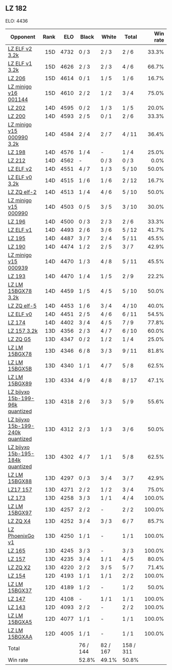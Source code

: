 ## LZ 182 ##

ELO: 4436

Opponent | Rank | ELO | Black | White | Total | Win rate
---------|-----:|----:|-------|-------|-------|-------:
[LZ ELF v2 3.2k](LZ%20ELF%20v2%203.2k.md) | 15D | 4732 | 0 / 3 | 2 / 3 | 2 / 6 | 33.3%
[LZ ELF v1 3.2k](LZ%20ELF%20v1%203.2k.md) | 15D | 4626 | 2 / 3 | 2 / 3 | 4 / 6 | 66.7%
[LZ 206](LZ%20206.md) | 15D | 4614 | 0 / 1 | 1 / 5 | 1 / 6 | 16.7%
[LZ minigo v16 001144](LZ%20minigo%20v16%20001144.md) | 15D | 4610 | 2 / 2 | 1 / 2 | 3 / 4 | 75.0%
[LZ 202](LZ%20202.md) | 14D | 4595 | 0 / 2 | 1 / 3 | 1 / 5 | 20.0%
[LZ 200](LZ%20200.md) | 14D | 4593 | 2 / 5 | 0 / 1 | 2 / 6 | 33.3%
[LZ minigo v15 000990 3.2k](LZ%20minigo%20v15%20000990%203.2k.md) | 14D | 4584 | 2 / 4 | 2 / 7 | 4 / 11 | 36.4%
[LZ 198](LZ%20198.md) | 14D | 4576 | 1 / 4 | - | 1 / 4 | 25.0%
[LZ 212](LZ%20212.md) | 14D | 4562 | - | 0 / 3 | 0 / 3 | 0.0%
[LZ ELF v2](LZ%20ELF%20v2.md) | 14D | 4551 | 4 / 7 | 1 / 3 | 5 / 10 | 50.0%
[LZ ELF v0 3.2k](LZ%20ELF%20v0%203.2k.md) | 14D | 4515 | 1 / 6 | 1 / 6 | 2 / 12 | 16.7%
[LZ ZQ elf-2](LZ%20ZQ%20elf-2.md) | 14D | 4513 | 1 / 4 | 4 / 6 | 5 / 10 | 50.0%
[LZ minigo v15 000990](LZ%20minigo%20v15%20000990.md) | 14D | 4503 | 0 / 5 | 3 / 5 | 3 / 10 | 30.0%
[LZ 196](LZ%20196.md) | 14D | 4500 | 0 / 3 | 2 / 3 | 2 / 6 | 33.3%
[LZ ELF v1](LZ%20ELF%20v1.md) | 14D | 4493 | 2 / 6 | 3 / 6 | 5 / 12 | 41.7%
[LZ 195](LZ%20195.md) | 14D | 4487 | 3 / 7 | 2 / 4 | 5 / 11 | 45.5%
[LZ 190](LZ%20190.md) | 14D | 4474 | 1 / 2 | 2 / 5 | 3 / 7 | 42.9%
[LZ minigo v15 000939](LZ%20minigo%20v15%20000939.md) | 14D | 4470 | 1 / 3 | 4 / 8 | 5 / 11 | 45.5%
[LZ 193](LZ%20193.md) | 14D | 4470 | 1 / 4 | 1 / 5 | 2 / 9 | 22.2%
[LZ LM 15BGX78 3.2k](LZ%20LM%2015BGX78%203.2k.md) | 14D | 4459 | 1 / 5 | 4 / 5 | 5 / 10 | 50.0%
[LZ ZQ elf-5](LZ%20ZQ%20elf-5.md) | 14D | 4453 | 1 / 6 | 3 / 4 | 4 / 10 | 40.0%
[LZ ELF v0](LZ%20ELF%20v0.md) | 14D | 4451 | 2 / 5 | 4 / 6 | 6 / 11 | 54.5%
[LZ 174](LZ%20174.md) | 14D | 4402 | 3 / 4 | 4 / 5 | 7 / 9 | 77.8%
[LZ 157 3.2k](LZ%20157%203.2k.md) | 13D | 4356 | 2 / 3 | 4 / 7 | 6 / 10 | 60.0%
[LZ ZQ G5](LZ%20ZQ%20G5.md) | 13D | 4347 | 0 / 2 | 1 / 2 | 1 / 4 | 25.0%
[LZ LM 15BGX78](LZ%20LM%2015BGX78.md) | 13D | 4346 | 6 / 8 | 3 / 3 | 9 / 11 | 81.8%
[LZ LM 15BGX5B](LZ%20LM%2015BGX5B.md) | 13D | 4340 | 1 / 1 | 4 / 7 | 5 / 8 | 62.5%
[LZ LM 15BGX89](LZ%20LM%2015BGX89.md) | 13D | 4334 | 4 / 9 | 4 / 8 | 8 / 17 | 47.1%
[LZ bjiyxo 15b-199-96k quantized](LZ%20bjiyxo%2015b-199-96k%20quantized.md) | 13D | 4318 | 2 / 6 | 3 / 3 | 5 / 9 | 55.6%
[LZ bjiyxo 15b-199-240k quantized](LZ%20bjiyxo%2015b-199-240k%20quantized.md) | 13D | 4312 | 2 / 3 | 1 / 3 | 3 / 6 | 50.0%
[LZ bjiyxo 15b-195-184k quantized](LZ%20bjiyxo%2015b-195-184k%20quantized.md) | 13D | 4302 | 4 / 7 | 1 / 1 | 5 / 8 | 62.5%
[LZ LM 15BGX88](LZ%20LM%2015BGX88.md) | 13D | 4297 | 0 / 3 | 3 / 4 | 3 / 7 | 42.9%
[LZ17 157](LZ17%20157.md) | 13D | 4271 | 2 / 2 | 1 / 2 | 3 / 4 | 75.0%
[LZ 173](LZ%20173.md) | 13D | 4258 | 3 / 3 | 1 / 1 | 4 / 4 | 100.0%
[LZ LM 15BGX97](LZ%20LM%2015BGX97.md) | 13D | 4257 | 2 / 2 | - | 2 / 2 | 100.0%
[LZ ZQ X4](LZ%20ZQ%20X4.md) | 13D | 4252 | 3 / 4 | 3 / 3 | 6 / 7 | 85.7%
[LZ PhoenixGo v1](LZ%20PhoenixGo%20v1.md) | 13D | 4250 | 1 / 1 | - | 1 / 1 | 100.0%
[LZ 165](LZ%20165.md) | 13D | 4245 | 3 / 3 | - | 3 / 3 | 100.0%
[LZ 157](LZ%20157.md) | 13D | 4235 | 3 / 4 | 1 / 1 | 4 / 5 | 80.0%
[LZ ZQ X2](LZ%20ZQ%20X2.md) | 13D | 4220 | 2 / 2 | 3 / 5 | 5 / 7 | 71.4%
[LZ 154](LZ%20154.md) | 12D | 4193 | 1 / 1 | 1 / 1 | 2 / 2 | 100.0%
[LZ LM 15BGX37](LZ%20LM%2015BGX37.md) | 12D | 4189 | 1 / 2 | - | 1 / 2 | 50.0%
[LZ 147](LZ%20147.md) | 12D | 4108 | - | 1 / 1 | 1 / 1 | 100.0%
[LZ 143](LZ%20143.md) | 12D | 4093 | 2 / 2 | - | 2 / 2 | 100.0%
[LZ LM 15BGXA5](LZ%20LM%2015BGXA5.md) | 12D | 4077 | 1 / 1 | - | 1 / 1 | 100.0%
[LZ LM 15BGXAA](LZ%20LM%2015BGXAA.md) | 12D | 4005 | 1 / 1 | - | 1 / 1 | 100.0%
Total | | | 76 / 144 | 82 / 167 | 158 / 311 | 
Win rate| | | 52.8% | 49.1% | 50.8% | 
